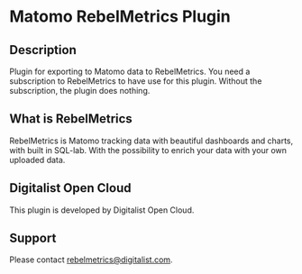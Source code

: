 # Matomo RebelMetrics Plugin

## Description

Plugin for exporting to Matomo data to RebelMetrics. You need a
subscription to RebelMetrics to have use for this plugin. Without the
subscription, the plugin does nothing.

## What is RebelMetrics

RebelMetrics is Matomo tracking data with beautiful dashboards and charts, with built in SQL-lab. With the possibility to enrich your data with your own uploaded data.

## Digitalist Open Cloud

This plugin is developed by Digitalist Open Cloud.

## Support

Please contact <rebelmetrics@digitalist.com>.
